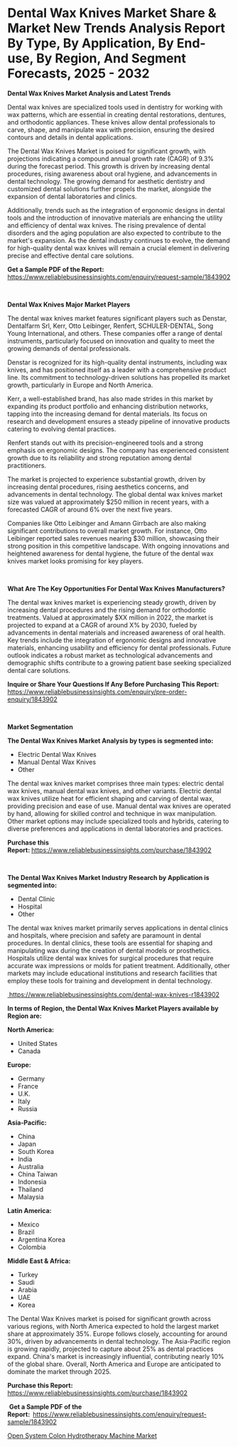 <p><h1>Dental Wax Knives Market Share & Market New Trends Analysis Report By Type, By Application, By End-use, By Region, And Segment Forecasts, 2025 - 2032</h1></p><p><strong>Dental Wax Knives Market Analysis and Latest Trends</strong></p>
<p><p>Dental wax knives are specialized tools used in dentistry for working with wax patterns, which are essential in creating dental restorations, dentures, and orthodontic appliances. These knives allow dental professionals to carve, shape, and manipulate wax with precision, ensuring the desired contours and details in dental applications.</p><p>The Dental Wax Knives Market is poised for significant growth, with projections indicating a compound annual growth rate (CAGR) of 9.3% during the forecast period. This growth is driven by increasing dental procedures, rising awareness about oral hygiene, and advancements in dental technology. The growing demand for aesthetic dentistry and customized dental solutions further propels the market, alongside the expansion of dental laboratories and clinics.</p><p>Additionally, trends such as the integration of ergonomic designs in dental tools and the introduction of innovative materials are enhancing the utility and efficiency of dental wax knives. The rising prevalence of dental disorders and the aging population are also expected to contribute to the market's expansion. As the dental industry continues to evolve, the demand for high-quality dental wax knives will remain a crucial element in delivering precise and effective dental care solutions.</p></p>
<p><strong>Get a Sample PDF of the Report:&nbsp;</strong> <a href="https://www.reliablebusinessinsights.com/enquiry/request-sample/1843902?utm_campaign=2534&utm_medium=2&utm_source=Github&utm_content=ia&utm_term=05032025&utm_id=dental-wax-knives">https://www.reliablebusinessinsights.com/enquiry/request-sample/1843902</a></p>
<p>&nbsp;</p>
<p><strong>Dental Wax Knives Major Market Players</strong></p>
<p><p>The dental wax knives market features significant players such as Denstar, Dentalfarm Srl, Kerr, Otto Leibinger, Renfert, SCHULER-DENTAL, Song Young International, and others. These companies offer a range of dental instruments, particularly focused on innovation and quality to meet the growing demands of dental professionals.</p><p>Denstar is recognized for its high-quality dental instruments, including wax knives, and has positioned itself as a leader with a comprehensive product line. Its commitment to technology-driven solutions has propelled its market growth, particularly in Europe and North America.</p><p>Kerr, a well-established brand, has also made strides in this market by expanding its product portfolio and enhancing distribution networks, tapping into the increasing demand for dental materials. Its focus on research and development ensures a steady pipeline of innovative products catering to evolving dental practices.</p><p>Renfert stands out with its precision-engineered tools and a strong emphasis on ergonomic designs. The company has experienced consistent growth due to its reliability and strong reputation among dental practitioners.</p><p>The market is projected to experience substantial growth, driven by increasing dental procedures, rising aesthetics concerns, and advancements in dental technology. The global dental wax knives market size was valued at approximately $250 million in recent years, with a forecasted CAGR of around 6% over the next five years.</p><p>Companies like Otto Leibinger and Amann Girrbach are also making significant contributions to overall market growth. For instance, Otto Leibinger reported sales revenues nearing $30 million, showcasing their strong position in this competitive landscape. With ongoing innovations and heightened awareness for dental hygiene, the future of the dental wax knives market looks promising for key players.</p></p>
<p>&nbsp;</p>
<p><strong>What Are The Key Opportunities For Dental Wax Knives Manufacturers?</strong></p>
<p><p>The dental wax knives market is experiencing steady growth, driven by increasing dental procedures and the rising demand for orthodontic treatments. Valued at approximately $XX million in 2022, the market is projected to expand at a CAGR of around X% by 2030, fueled by advancements in dental materials and increased awareness of oral health. Key trends include the integration of ergonomic designs and innovative materials, enhancing usability and efficiency for dental professionals. Future outlook indicates a robust market as technological advancements and demographic shifts contribute to a growing patient base seeking specialized dental care solutions.</p></p>
<p><strong>Inquire or Share Your Questions If Any Before Purchasing This Report:</strong> <a href="https://www.reliablebusinessinsights.com/enquiry/pre-order-enquiry/1843902?utm_campaign=2534&utm_medium=2&utm_source=Github&utm_content=ia&utm_term=05032025&utm_id=dental-wax-knives">https://www.reliablebusinessinsights.com/enquiry/pre-order-enquiry/1843902</a></p>
<p>&nbsp;</p>
<p><strong>Market Segmentation</strong></p>
<p><strong>The Dental Wax Knives Market Analysis by types is segmented into:</strong></p>
<p><ul><li>Electric Dental Wax Knives</li><li>Manual Dental Wax Knives</li><li>Other</li></ul></p>
<p><p>The dental wax knives market comprises three main types: electric dental wax knives, manual dental wax knives, and other variants. Electric dental wax knives utilize heat for efficient shaping and carving of dental wax, providing precision and ease of use. Manual dental wax knives are operated by hand, allowing for skilled control and technique in wax manipulation. Other market options may include specialized tools and hybrids, catering to diverse preferences and applications in dental laboratories and practices.</p></p>
<p><strong>Purchase this Report:&nbsp;</strong><a href="https://www.reliablebusinessinsights.com/purchase/1843902?utm_campaign=2534&utm_medium=2&utm_source=Github&utm_content=ia&utm_term=05032025&utm_id=dental-wax-knives">https://www.reliablebusinessinsights.com/purchase/1843902</a></p>
<p>&nbsp;</p>
<p><strong>The Dental Wax Knives Market Industry Research by Application is segmented into:</strong></p>
<p><ul><li>Dental Clinic</li><li>Hospital</li><li>Other</li></ul></p>
<p><p>The dental wax knives market primarily serves applications in dental clinics and hospitals, where precision and safety are paramount in dental procedures. In dental clinics, these tools are essential for shaping and manipulating wax during the creation of dental models or prosthetics. Hospitals utilize dental wax knives for surgical procedures that require accurate wax impressions or molds for patient treatment. Additionally, other markets may include educational institutions and research facilities that employ these tools for training and development in dental technology.</p></p>
<p><a href="https://www.reliablebusinessinsights.com/dental-wax-knives-r1843902?utm_campaign=2534&utm_medium=2&utm_source=Github&utm_content=ia&utm_term=05032025&utm_id=dental-wax-knives">&nbsp;https://www.reliablebusinessinsights.com/dental-wax-knives-r1843902</a></p>
<p><strong>In terms of Region, the Dental Wax Knives Market Players available by Region are:</strong></p>
<p>
    <p> <strong> North America: </strong>
        <ul>
            <li>United States</li>
            <li>Canada</li>
        </ul>
        </p> 
    <p> <strong> Europe: </strong>
        <ul>
            <li>Germany</li>
            <li>France</li>
            <li>U.K.</li>
            <li>Italy</li>
            <li>Russia</li>
        </ul>
        </p> 
    <p> <strong> Asia-Pacific: </strong>
        <ul>
            <li>China</li>
            <li>Japan</li>
            <li>South Korea</li>
            <li>India</li>
            <li>Australia</li>
            <li>China Taiwan</li>
            <li>Indonesia</li>
            <li>Thailand</li>
            <li>Malaysia</li>
        </ul>
        </p> 
    <p> <strong> Latin America: </strong>
        <ul>
            <li>Mexico</li>
            <li>Brazil</li>
            <li>Argentina Korea</li>
            <li>Colombia</li>
        </ul>
        </p> 
    <p> <strong> Middle East & Africa: </strong>
        <ul>
            <li>Turkey</li>
            <li>Saudi</li>
            <li>Arabia</li>
            <li>UAE</li>
            <li>Korea</li>
        </ul>
    </p>
    </p>
<p><p>The Dental Wax Knives market is poised for significant growth across various regions, with North America expected to hold the largest market share at approximately 35%. Europe follows closely, accounting for around 30%, driven by advancements in dental technology. The Asia-Pacific region is growing rapidly, projected to capture about 25% as dental practices expand. China's market is increasingly influential, contributing nearly 10% of the global share. Overall, North America and Europe are anticipated to dominate the market through 2025.</p></p>
<p><strong>Purchase this Report: </strong><a href="https://www.reliablebusinessinsights.com/purchase/1843902?utm_campaign=2534&utm_medium=2&utm_source=Github&utm_content=ia&utm_term=05032025&utm_id=dental-wax-knives">https://www.reliablebusinessinsights.com/purchase/1843902</a></p>
<p>&nbsp;<strong>Get a Sample PDF of the Report:&nbsp;&nbsp;</strong><a href="https://www.reliablebusinessinsights.com/enquiry/request-sample/1843902?utm_campaign=2534&utm_medium=2&utm_source=Github&utm_content=ia&utm_term=05032025&utm_id=dental-wax-knives">https://www.reliablebusinessinsights.com/enquiry/request-sample/1843902</a></p>
<p><strong></strong></p>
<p><p><a href="https://github.com/chungwimbu4/Market-Research-Report-List-1/blob/main/open-system-colon-hydrotherapy-machine-market.md?utm_campaign=2534&utm_medium=2&utm_source=Github&utm_content=ia&utm_term=05032025&utm_id=dental-wax-knives">Open System Colon Hydrotherapy Machine Market</a></p></p>